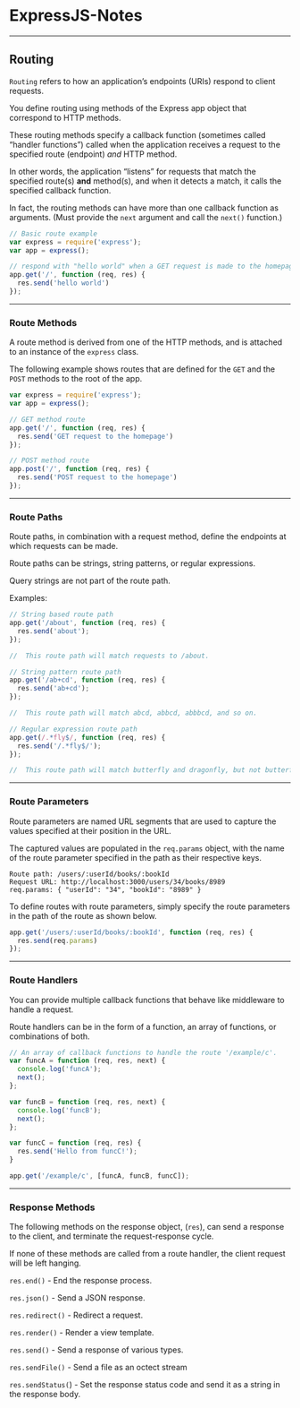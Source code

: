# ExpressJS-Notes

___

## Routing

`Routing` refers to how an application’s endpoints (URIs) respond to client requests.

You define routing using methods of the Express app object that correspond to HTTP methods.

These routing methods specify a callback function (sometimes called “handler functions”) called when the application receives a request to the specified route (endpoint) _and_ HTTP method. 

In other words, the application “listens” for requests that match the specified route(s) **and** method(s), and when it detects a match, it calls the specified callback function.

In fact, the routing methods can have more than one callback function as arguments. (Must provide the `next` argument and call the `next()` function.)

```js
// Basic route example
var express = require('express');
var app = express();

// respond with "hello world" when a GET request is made to the homepage
app.get('/', function (req, res) {
  res.send('hello world')
});
```

___

### Route Methods

A route method is derived from one of the HTTP methods, and is attached to an instance of the `express` class.

The following example shows routes that are defined for the `GET` and the `POST` methods to the root of the app.

```js
var express = require('express');
var app = express();

// GET method route
app.get('/', function (req, res) {
  res.send('GET request to the homepage')
});

// POST method route
app.post('/', function (req, res) {
  res.send('POST request to the homepage')
});
```

___

### Route Paths

Route paths, in combination with a request method, define the endpoints at which requests can be made. 

Route paths can be strings, string patterns, or regular expressions.

Query strings are not part of the route path.

Examples:
```js
// String based route path
app.get('/about', function (req, res) {
  res.send('about');
});

//  This route path will match requests to /about.
```

```js
// String pattern route path
app.get('/ab+cd', function (req, res) {
  res.send('ab+cd');
});

//  This route path will match abcd, abbcd, abbbcd, and so on.
```

```js
// Regular expression route path
app.get(/.*fly$/, function (req, res) {
  res.send('/.*fly$/');
});

//  This route path will match butterfly and dragonfly, but not butterflyman, dragonflyman, and so on.
```

___

### Route Parameters

Route parameters are named URL segments that are used to capture the values specified at their position in the URL. 

The captured values are populated in the `req.params` object, with the name of the route parameter specified in the path as their respective keys.

```
Route path: /users/:userId/books/:bookId
Request URL: http://localhost:3000/users/34/books/8989
req.params: { "userId": "34", "bookId": "8989" }
```

To define routes with route parameters, simply specify the route parameters in the path of the route as shown below.

```js
app.get('/users/:userId/books/:bookId', function (req, res) {
  res.send(req.params)
});
```

___

### Route Handlers

You can provide multiple callback functions that behave like middleware to handle a request.

Route handlers can be in the form of a function, an array of functions, or combinations of both.

```js
// An array of callback functions to handle the route '/example/c'.
var funcA = function (req, res, next) {
  console.log('funcA');
  next();
};

var funcB = function (req, res, next) {
  console.log('funcB');
  next();
};

var funcC = function (req, res) {
  res.send('Hello from funcC!');
}

app.get('/example/c', [funcA, funcB, funcC]);
```

___

### Response Methods

The following methods on the response object, (`res`), can send a response to the client, and terminate the request-response cycle. 

If none of these methods are called from a route handler, the client request will be left hanging.

`res.end()` - End the response process.

`res.json()` - Send a JSON response.

`res.redirect()` - Redirect a request.

`res.render()` - Render a view template.

`res.send()` - Send a response of various types.

`res.sendFile()` - Send a file as an octect stream

`res.sendStatus(`) - Set the response status code and send it as a string in the response body.


